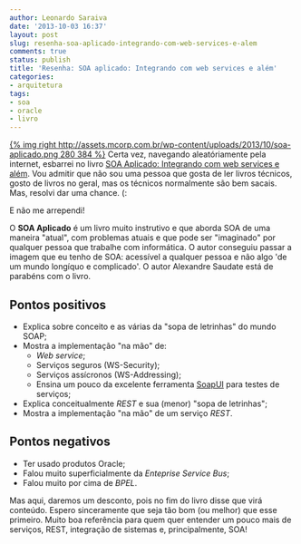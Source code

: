 ```yaml
---
author: Leonardo Saraiva
date: '2013-10-03 16:37'
layout: post
slug: resenha-soa-aplicado-integrando-com-web-services-e-alem
comments: true
status: publish
title: 'Resenha: SOA aplicado: Integrando com web services e além'
categories:
- arquitetura
tags:
- soa
- oracle
- livro
---
```


[{% img right http://assets.mcorp.com.br/wp-content/uploads/2013/10/soa-aplicado.png 280 384 %}](http://www.casadocodigo.com.br/products/livro-soa-webservices)
Certa vez, navegando aleatóriamente pela internet, esbarrei no livro [SOA Aplicado: Integrando com web services e além](http://www.casadocodigo.com.br/products/livro-soa-webservices). Vou admitir que não sou uma pessoa que gosta de ler livros técnicos, gosto de livros no geral, mas os técnicos normalmente são bem sacais. Mas, resolvi dar uma chance. (:

E não me arrependi!

O **SOA Aplicado** é um livro muito instrutivo e que aborda SOA de uma maneira "atual", com problemas atuais e que pode ser "imaginado" por qualquer pessoa que trabalhe com informática. O autor conseguiu passar a imagem que eu tenho de SOA: acessível a qualquer pessoa e não algo 'de um mundo longíquo e complicado'. O autor Alexandre Saudate está de parabéns com o livro.

## Pontos positivos

  * Explica sobre conceito e as várias da "sopa de letrinhas" do mundo SOAP;
  * Mostra a implementação "na mão" de:
    * _Web service_;
    * Serviços seguros (WS-Security);
    * Serviços assícronos (WS-Addressing);
    * Ensina um pouco da excelente ferramenta [SoapUI](http://soapui.org) para testes de serviços;
  * Explica conceitualmente _REST_ e sua (menor) "sopa de letrinhas";
  * Mostra a implementação "na mão" de um serviço _REST_.

## Pontos negativos

  * Ter usado produtos Oracle;
  * Falou muito superficialmente da _Enteprise Service Bus_;
  * Falou muito por cima de _BPEL_.

Mas aqui, daremos um desconto, pois no fim do livro disse que virá conteúdo. Espero sinceramente que seja tão bom (ou melhor) que esse primeiro. Muito boa referência para quem quer entender um pouco mais de serviços, REST, integração de sistemas e, principalmente, SOA!

